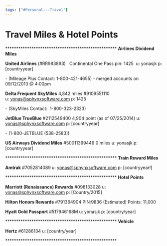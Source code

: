 ```yaml
---
tags: ["#Personal---Travel"]
---
```

# Travel Miles & Hotel Points

\*\*\*\*\*\*\*\*\*\*\*\*\*\*\*\*\*\*\*\*\*\*\*\*\*\*\*\*\*\*\*\*\*\*\*\*\*\*\*\*\*\*\*\*\*\*\*\*\*\*\*
**Airlines Dividend Miles**

**United Airlines** (#RR983893)  
Continental One Pass
pin: 1425 
u: yonasjk
p: \[countryyear\]

\- (Mileage Plus Contact: 1-800-421-4655)
\- merged accounts on 09/12/2013 @ 4:00pm

**Delta Frequent SkyMiles**
4,842 miles
#9109551110
u: yonas@sphynxsoftware.com
p: 1425

\- (SkyMiles Contact:  1-800-323-2323)

**JetBlue TrueBlue**
#2112549400
4,904 point (as of 07/25/2014)
u: yonas@sphynxsoftware.com
p: \[countryyear\]

\- (1-800-JETBLUE (538-2583))

**US Airways Dividend Miles**
#50011399446
0 miles
u: yonasjk
p: \[countryyear\]

\*\*\*\*\*\*\*\*\*\*\*\*\*\*\*\*\*\*\*\*\*\*\*\*\*\*\*\*\*\*\*\*\*\*\*\*\*\*\*\*\*\*\*\*\*\*\*\*\*\*\*
**Train Reward Miles**

**Amtrak**
#7052814089
u: yonas@sphynxsoftware.com
p: \[countryyear!\]

\*\*\*\*\*\*\*\*\*\*\*\*\*\*\*\*\*\*\*\*\*\*\*\*\*\*\*\*\*\*\*\*\*\*\*\*\*\*\*\*\*\*\*\*\*\*\*\*\*\*\*
**Hotel Points**

**Marriott (Renaissance) Rewards**
#098133028
u: yonas@sphynxsoftware.com
p: \[Country/2015\]

**Hilton Honors Rewards**
#791364904
PIN:9836
(Estimated) Points: 11,000 

**Hyatt Gold Passport**
#517946168M
u: yonasjk
p: \[country/year\] 

\*\*\*\*\*\*\*\*\*\*\*\*\*\*\*\*\*\*\*\*\*\*\*\*\*\*\*\*\*\*\*\*\*\*\*\*\*\*\*\*\*\*\*\*\*\*\*\*\*\*\*
**Vehicle**

**Hertz**
#61286134
u: \[country/year\]

\*\*\*\*\*\*\*\*\*\*\*\*\*\*\*\*\*\*\*\*\*\*\*\*\*\*\*\*\*\*\*\*\*\*\*\*\*\*\*\*\*\*\*\*\*\*\*\*\*\*\*
